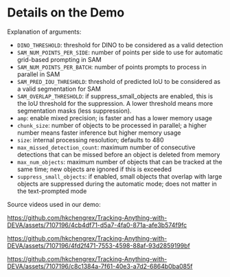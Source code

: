 # Details on the Demo

Explanation of arguments:
- `DINO_THRESHOLD`: threshold for DINO to be considered as a valid detection
- `SAM_NUM_POINTS_PER_SIDE`: number of points per side to use for automatic grid-based prompting in SAM
- `SAM_NUM_POINTS_PER_BATCH`: number of points prompts to process in parallel in SAM
- `SAM_PRED_IOU_THRESHOLD`: threshold of predicted IoU to be considered as a valid segmentation for SAM
- `SAM_OVERLAP_THRESHOLD`: if suppress_small_objects are enabled, this is the IoU threshold for the suppression. A lower threshold means more segmentation masks (less suppression).
- `amp`: enable mixed precision; is faster and has a lower memory usage
- `chunk_size`: number of objects to be processed in parallel; a higher number means faster inference but higher memory usage
- `size`: internal processing resolution; defaults to 480
- `max_missed_detection_count`: maximum number of consecutive detections that can be missed before an object is deleted from memory
- `max_num_objects`: maximum number of objects that can be tracked at the same time; new objects are ignored if this is exceeded
- `suppress_small_objects`: if enabled, small objects that overlap with large objects are suppressed during the automatic mode; does not matter in the text-prompted mode


Source videos used in our demo:

https://github.com/hkchengrex/Tracking-Anything-with-DEVA/assets/7107196/4cb4df71-d5a7-4fa0-871a-afe3b574f9fc

https://github.com/hkchengrex/Tracking-Anything-with-DEVA/assets/7107196/4fd2f471-7553-4598-88af-93d2859199bf

https://github.com/hkchengrex/Tracking-Anything-with-DEVA/assets/7107196/c8c1384a-7f61-40e3-a7d2-6864b0ba085f

